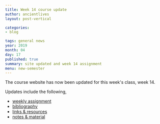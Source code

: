 ```yaml
---
title: Week 14 course update
author: ancientlives
layout: post-vertical

categories:
- blog

tags: general news
year: 2019
month: 04
day: 17
published: true
summary: site updated and week 14 assignment
menu: new-semester
---
```


The course website has now been updated for this week's class, week 14.

Updates include the following,

* [weekly assignment](/weekly_assignment)
* [bibliography](/bibliography)
* [links & resources](/links)
* [notes & material](/notes)
